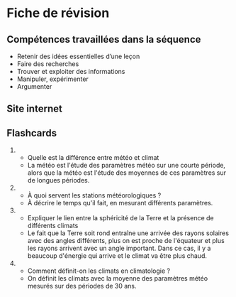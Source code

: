 # Fiche de révision


## Compétences travaillées dans la séquence
- Retenir des idées essentielles d’une leçon
- Faire des recherches 
- Trouver et exploiter des informations
- Manipuler, expérimenter
- Argumenter

## Site internet



## Flashcards


<div markdown class="flashcard">

1. 
    - Quelle est la différence entre météo et climat
    - La météo est l'étude des paramètres météo sur une courte période, alors que la météo est l'étude des moyennes de ces paramètres sur de longues périodes.
2. 
    - À quoi servent les stations météorologiques ?
    - À décrire le temps qu'il fait, en mesurant différents paramètres.
3. 
    - Expliquer le lien entre la sphéricité de la Terre et la présence de différents climats
    - Le fait que la Terre soit rond entraîne une arrivée des rayons solaires avec des angles différents, plus on est proche de l'équateur et plus les rayons arrivent avec un angle important. Dans ce cas, il y a beaucoup d'énergie qui arrive et le climat va être plus chaud.
4. 
    - Comment définit-on les climats en climatologie ?
    - On définit les climats avec la moyenne des paramètres météo mesurés sur des périodes de 30 ans.

</div>
